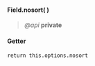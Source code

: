 #### Field.nosort(  )
> *@api* **private**   

<div class="code-header"> <h4>Getter</h4></div><pre class=" language-javascript"><code class="language-javascript">return this.options.nosort
</code></pre>

<div class="code-header addGitHubLink" data-file="fields/types/Type.js#L212"> &nbsp;</div><pre class=" language-javascript hideCode api"></pre> 

